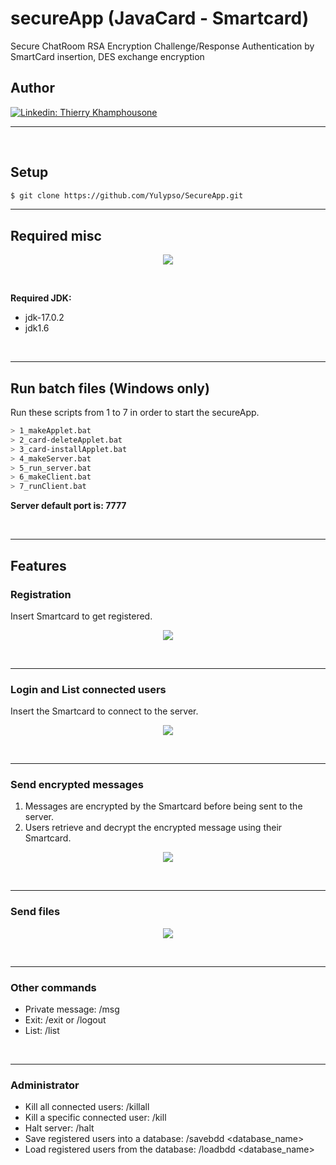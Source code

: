 # secureApp (JavaCard - Smartcard)

Secure ChatRoom RSA Encryption Challenge/Response Authentication by SmartCard insertion, DES exchange encryption

## Author

[![Linkedin: Thierry Khamphousone](https://img.shields.io/badge/-Thierry_Khamphousone-blue?style=flat-square&logo=Linkedin&logoColor=white&link=https://www.linkedin.com/in/tkhamphousone/)](https://www.linkedin.com/in/tkhamphousone)

---

<br/>

## Setup

```bash
$ git clone https://github.com/Yulypso/SecureApp.git
```

---

## Required misc


<p align="center" width="100%">
    <img align="center" src="https://user-images.githubusercontent.com/59794336/160142671-644e380f-57f5-4822-ab57-1b5bf4eca443.png"/>
</p>

<br/>

**Required JDK:** 

- jdk-17.0.2
- jdk1.6


<br/>

---

## Run batch files (Windows only)

Run these scripts from 1 to 7 in order to start the secureApp. 

```sh
> 1_makeApplet.bat
> 2_card-deleteApplet.bat
> 3_card-installApplet.bat
> 4_makeServer.bat
> 5_run_server.bat
> 6_makeClient.bat
> 7_runClient.bat
```

**Server default port is: 7777**

<br/>

---

## Features

### Registration 

Insert Smartcard to get registered.

<p align="center" width="100%">
    <img align="center" src="https://user-images.githubusercontent.com/59794336/155338014-7276db3d-9fe9-4f6b-8e9b-af2f163be4da.png"/>
</p>

<br/>

---

### Login and List connected users

Insert the Smartcard to connect to the server.

<p align="center" width="100%">
    <img align="center" src="https://user-images.githubusercontent.com/59794336/155338840-b6c929a4-d719-4b76-81f4-a7d466359760.png"/>
</p>

<br/>

---

### Send encrypted messages

1) Messages are encrypted by the Smartcard before being sent to the server. 
2) Users retrieve and decrypt the encrypted message using their Smartcard.

<p align="center" width="100%">
    <img align="center" src="https://user-images.githubusercontent.com/59794336/155339571-87aca852-554d-4baf-bc53-2ada6fa72f5f.png"/>
</p>

<br/>

---

### Send files

<p align="center" width="100%">
    <img align="center" src="https://user-images.githubusercontent.com/59794336/155341154-3332527f-46cb-4d63-909b-dba48f779a0e.png"/>
</p>

<br/>

---

### Other commands

- Private message: /msg <user> <msg>
- Exit: /exit or /logout
- List: /list

<br/>

---

### Administrator

- Kill all connected users: /killall
- Kill a specific connected user: /kill <user>
- Halt server: /halt
- Save registered users into a database: /savebdd <database_name>
- Load registered users from the database: /loadbdd <database_name>